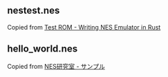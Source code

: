 ## nestest.nes

Copied from [Test ROM - Writing NES Emulator in Rust](https://bugzmanov.github.io/nes_ebook/chapter_5_1.html)

## hello_world.nes

Copied from [NES研究室 - サンプル](http://hp.vector.co.jp/authors/VA042397/nes/sample.html)